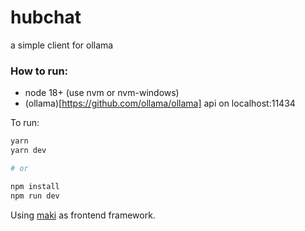 # hubchat

a simple client for ollama

### How to run:
- node 18+ (use nvm or nvm-windows)
- (ollama)[https://github.com/ollama/ollama] api on localhost:11434

To run:
```sh
yarn
yarn dev

# or

npm install
npm run dev
```

Using [maki](https://github.com/tnifey/maki) as frontend framework.
